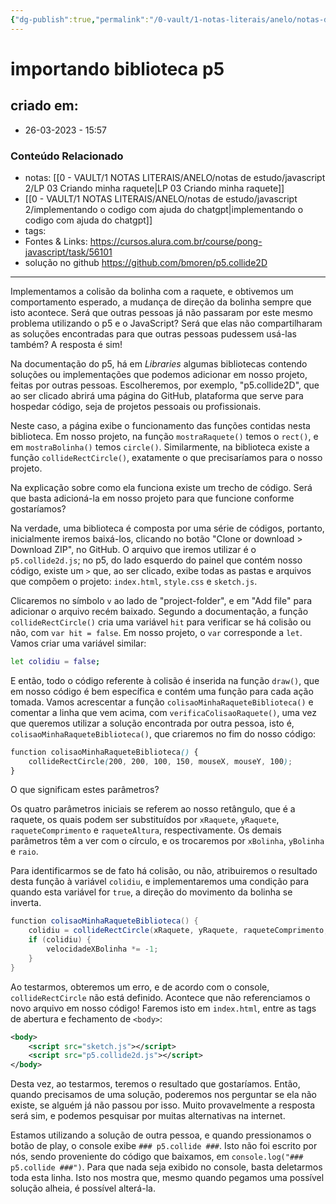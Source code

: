 ```yaml
---
{"dg-publish":true,"permalink":"/0-vault/1-notas-literais/anelo/notas-de-estudo/javascript-2/importando-biblioteca-p5/","dgHomeLink":true,"dgShowLocalGraph":true,"dgShowFileTree":true,"dgEnableSearch":true,"noteIcon":""}
---
```


# importando biblioteca p5

## criado em: 
-  26-03-2023 - 15:57

### Conteúdo Relacionado
- notas: [[0 - VAULT/1 NOTAS LITERAIS/ANELO/notas de estudo/javascript 2/LP 03 Criando minha raquete\|LP 03 Criando minha raquete]]
- [[0 - VAULT/1 NOTAS LITERAIS/ANELO/notas de estudo/javascript 2/implementando o codigo com ajuda do chatgpt\|implementando o codigo com ajuda do chatgpt]]
- tags: 
- Fontes & Links: https://cursos.alura.com.br/course/pong-javascript/task/56101
- solução no github https://github.com/bmoren/p5.collide2D


---

Implementamos a colisão da bolinha com a raquete, e obtivemos um comportamento esperado, a mudança de direção da bolinha sempre que isto acontece. Será que outras pessoas já não passaram por este mesmo problema utilizando o p5 e o JavaScript? Será que elas não compartilharam as soluções encontradas para que outras pessoas pudessem usá-las também? A resposta é sim!

Na documentação do p5, há em _Libraries_ algumas bibliotecas contendo soluções ou implementações que podemos adicionar em nosso projeto, feitas por outras pessoas. Escolheremos, por exemplo, "p5.collide2D", que ao ser clicado abrirá uma página do GitHub, plataforma que serve para hospedar código, seja de projetos pessoais ou profissionais.

Neste caso, a página exibe o funcionamento das funções contidas nesta biblioteca. Em nosso projeto, na função `mostraRaquete()` temos o `rect()`, e em `mostraBolinha()` temos `circle()`. Similarmente, na biblioteca existe a função `collideRectCircle()`, exatamente o que precisaríamos para o nosso projeto.

Na explicação sobre como ela funciona existe um trecho de código. Será que basta adicioná-la em nosso projeto para que funcione conforme gostaríamos?

Na verdade, uma biblioteca é composta por uma série de códigos, portanto, inicialmente iremos baixá-los, clicando no botão "Clone or download > Download ZIP", no GitHub. O arquivo que iremos utilizar é o `p5.collide2d.js`; no p5, do lado esquerdo do painel que contém nosso código, existe um `>` que, ao ser clicado, exibe todas as pastas e arquivos que compõem o projeto: `index.html`, `style.css` e `sketch.js`.

Clicaremos no símbolo `v` ao lado de "project-folder", e em "Add file" para adicionar o arquivo recém baixado. Segundo a documentação, a função `collideRectCircle()` cria uma variável `hit` para verificar se há colisão ou não, com `var hit = false`. Em nosso projeto, o `var` corresponde a `let`. Vamos criar uma variável similar:

```bash
let colidiu = false;
```

E então, todo o código referente à colisão é inserida na função `draw()`, que em nosso código é bem específica e contém uma função para cada ação tomada. Vamos acrescentar a função `colisaoMinhaRaqueteBiblioteca()` e comentar a linha que vem acima, com `verificaColisaoRaquete()`, uma vez que queremos utilizar a solução encontrada por outra pessoa, isto é, `colisaoMinhaRaqueteBiblioteca()`, que criaremos no fim do nosso código:

```scss
function colisaoMinhaRaqueteBiblioteca() {
    collideRectCircle(200, 200, 100, 150, mouseX, mouseY, 100);
}
```

O que significam estes parâmetros?

Os quatro parâmetros iniciais se referem ao nosso retângulo, que é a raquete, os quais podem ser substituídos por `xRaquete`, `yRaquete`, `raqueteComprimento` e `raqueteAltura`, respectivamente. Os demais parâmetros têm a ver com o círculo, e os trocaremos por `xBolinha`, `yBolinha` e `raio`.

Para identificarmos se de fato há colisão, ou não, atribuiremos o resultado desta função à variável `colidiu`, e implementaremos uma condição para quando esta variável for `true`, a direção do movimento da bolinha se inverta.

```csharp
function colisaoMinhaRaqueteBiblioteca() {
    colidiu = collideRectCircle(xRaquete, yRaquete, raqueteComprimento, raqueteAltura, xBolinha, yBolinha, raio);
    if (colidiu) {
        velocidadeXBolinha *= -1;
    }
}
```

Ao testarmos, obteremos um erro, e de acordo com o console, `collideRectCircle` não está definido. Acontece que não referenciamos o novo arquivo em nosso código! Faremos isto em `index.html`, entre as tags de abertura e fechamento de `<body>`:

```xml
<body>
    <script src="sketch.js"></script>
    <script src="p5.collide2d.js"></script>
</body>
```

Desta vez, ao testarmos, teremos o resultado que gostaríamos. Então, quando precisamos de uma solução, poderemos nos perguntar se ela não existe, se alguém já não passou por isso. Muito provavelmente a resposta será sim, e podemos pesquisar por muitas alternativas na internet.

Estamos utilizando a solução de outra pessoa, e quando pressionamos o botão de play, o console exibe `### p5.collide ###`. Isto não foi escrito por nós, sendo proveniente do código que baixamos, em `console.log("### p5.collide ###")`. Para que nada seja exibido no console, basta deletarmos toda esta linha. Isto nos mostra que, mesmo quando pegamos uma possível solução alheia, é possível alterá-la.
